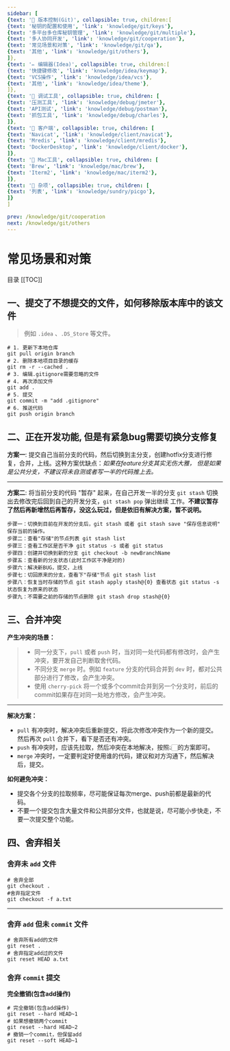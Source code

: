 ```yaml
---
sidebar: [
{text: '🚩 版本控制(Git)', collapsible: true, children:[
{text: '秘钥的配置和使用', 'link': 'knowledge/git/keys'},
{text: '多平台多仓库秘钥管理', 'link': 'knowledge/git/multiple'},
{text: '多人协同开发', 'link': 'knowledge/git/cooperation'},
{text: '常见场景和对策', 'link': 'knowledge/git/qa'},
{text: '其他', 'link': 'knowledge/git/others'},
]},
{text: '✏️ 编辑器(Idea)', collapsible: true, children:[
{text: '快捷键修改', 'link': 'knowledge/idea/keymap'},
{text: 'VCS操作', 'link': 'knowledge/idea/vcs'},
{text: '其他', 'link': 'knowledge/idea/theme'},
]},
{text: '🎁 调试工具', collapsible: true, children: [
{text: '压测工具', 'link': 'knowledge/debug/jmeter'},
{text: 'API测试', 'link': 'knowledge/debug/postman'},
{text: '抓包工具', 'link': 'knowledge/debug/charles'},
]},
{text: '🔭 客户端', collapsible: true, children: [
{text: 'Navicat', 'link': 'knowledge/client/navicat'},
{text: 'Mredis', 'link': 'knowledge/client/mredis'},
{text: 'DockerDesktop', 'link': 'knowledge/client/docker'},
]},
{text: '🍎 Mac工具', collapsible: true, children: [
{text: 'Brew', 'link': 'knowledge/mac/brew'},
{text: 'Iterm2', 'link': 'knowledge/mac/iterm2'},
]},
{text: '🌈 杂项', collapsible: true, children: [
{text: '列表', 'link': 'knowledge/sundry/picgo'},
]}
]

prev: /knowledge/git/cooperation
next: /knowledge/git/others
---
```


# 常见场景和对策

目录
[[TOC]]

## 一、提交了不想提交的文件，如何移除版本库中的该文件

> 例如 `.idea` 、`.DS_Store` 等文件。

```shell:no-line-numbers
# 1. 更新下本地仓库
git pull origin branch
# 2. 删除本地项目目录的缓存
git rm -r --cached .
# 3. 编辑.gitignore需要忽略的文件
# 4. 再次添加文件
git add .
# 5. 提交
git commit -m "add .gitignore"
# 6. 推送代码
git push origin branch
```

## 二、正在开发功能, 但是有紧急bug需要切换分支修复

**方案一**: 提交自己当前分支的代码，然后切换到主分支，创建hotfix分支进行修复，合并，上线。这种方案优缺点：*如果在feature分支其实无伤大雅，
但是如果是公共分支，不建议将未自测或者写一半的代码推上去。*

---

**方案二**: 将当前分支的代码 "暂存" 起来，在自己开发一半的分支 `git stash` 切换出去修改完后回到自己的开发分支，`git stash pop` 弹出继续
工作。**不建议暂存了然后再新增然后再暂存，没这么玩过，但是依旧有解决方案，暂不说明。**

```text:no-line-numbers
步骤一：切换到目前在开发的分支后，git stash 或者 git stash save "保存信息说明"  保存当前的操作。
步骤二：查看"存储"的节点列表 git stash list 
步骤三：查看工作区是否干净 git status -s 或者 git status
步骤四：创建并切换到新的分支 git checkout -b newBranchName
步骤五：查看新的分支状态(此时工作区干净是对的)
步骤六：解决新BUG，提交，上线
步骤七：切回原来的分支，查看下"存储"节点 git stash list 
步骤八：恢复当时存储的节点 git stash apply stash@{0} 查看状态 git status -s 状态恢复为原来的状态
步骤九：不需要之前的存储的节点删除 git stash drop stash@{0}
```

## 三、合并冲突

**产生冲突的场景：**

> - 同一分支下，`pull` 或者 `push` 时，当对同一处代码都有修改时，会产生冲突，要开发自己判断取舍代码。
> - 不同分支 `merge` 时。例如 `feature` 分支的代码合并到 `dev` 时，都对公共部分进行了修改，会产生冲突。
> - 使用 `cherry-pick` 将一个或多个commit合并到另一个分支时，前后的commit如果存在对同一处地方修改，会产生冲突。

---

**解决方案：**

- `pull` 有冲突时，解决冲突后重新提交，将此次修改冲突作为一个新的提交。然后再次 `pull` 合并下，看下是否还有冲突。
- `push` 有冲突时，应该先拉取，然后冲突在本地解决，按照👆🏻的方案即可。
- `merge` 冲突时，一定要判定好使用谁的代码，建议和对方沟通下，然后解决后，提交。

**如何避免冲突：**

- 提交各个分支的拉取频率，尽可能保证每次merge、push前都是最新的代码。
- 不要一个提交包含大量文件和公共部分文件，也就是说，尽可能小步快走，不要一次提交整个功能。

## 四、舍弃相关

### 舍弃未 `add` 文件

```git:no-line-numbers
# 舍弃全部
git checkout .
#舍弃指定文件
git checkout -f a.txt
```

---

### 舍弃 `add` 但未 `commit` 文件

```git:no-line-numbers
# 舍弃所有add的文件
git reset .
# 舍弃指定add过的文件
git reset HEAD a.txt
```

### 舍弃 `commit` 提交

**完全撤销(包含add操作)**

```git:no-line-numbers
# 完全撤销(包含add操作)
git reset --hard HEAD~1
# 如果想撤销两个commit
git reset --hard HEAD~2
# 撤销一个commit，但保留add
git reset --soft HEAD~1
```